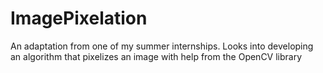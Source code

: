 # ImagePixelation
An adaptation from one of my summer internships. Looks into developing an algorithm that pixelizes an image with help from the OpenCV library
